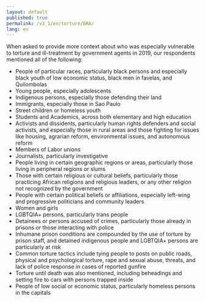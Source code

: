 ```yaml
---
layout: default
published: true
permalink: /v3_1/en/torture/BRA/
lang: en
---
```


When asked to provide more context about who was especially vulnerable to torture and ill-treatment by government agents in 2019, our respondents mentioned all of the following:
- People of particular races, particularly black persons and especially black youth of low economic status, black men in favelas, and Quilombolas
- Young people, especially adolescents
- Indigenous persons, especially those defending their land
- Immigrants, especially those in Sao Paulo
- Street children or homeless youth 
- Students and Academics, across both elementary and high education
- Activists and dissidents, particularly human rights defenders and social activists, and especially those in rural areas and those fighting for issues like housing, agrarian reform, environmental issues, and autonomous reform
- Members of Labor unions 
- Journalists, particularly investigative
- People living in certain geographic regions or areas, particularly those living in peripheral regions or slums
- Those with certain religious or cultural beliefs, particularly those practicing African religions and religious leaders, or any other religion not recognized by the government 
- People with certain political beliefs or affiliations, especially left-wing and progressive politicians and community leaders
- Women and girls 
- LGBTQIA+ persons, particularly trans people
- Detainees or persons accused of crimes, particularly those already in prisons or those interacting with police
- Inhumane prison conditions are compounded by the use of torture by prison staff, and detained indigenous people and LGBTQIA+ persons are particularly at risk
- Common torture tactics include tying people to posts on public roads, physical and psychological torture, rape and sexual abuse, threats, and lack of police response in cases of reported gunfire
- Torture until death was also mentioned, including beheadings and setting fire to cars with persons trapped inside 
- People of low social or economic status, particularly homeless persons in the capitals
